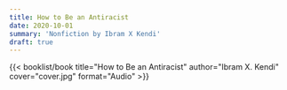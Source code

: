 ```yaml
---
title: How to Be an Antiracist
date: 2020-10-01
summary: 'Nonfiction by Ibram X Kendi'
draft: true
---
```


{{< booklist/book
title="How to Be an Antiracist"
author="Ibram X. Kendi"
cover="cover.jpg"
format="Audio" >}}
